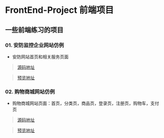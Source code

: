 # FrontEnd-Project 前端项目
## 一些前端练习的项目
### 01. 安防监控企业网站仿例

* 安防网站首页和相关服务页面

> [源码地址](https://github.com/EvenfallDew/FrontEnd-Projects/tree/main/security_monitoring)

> [预览地址](https://evenfalldew.github.io/FrontEnd-Projects/security_monitoring/index.html)

### 02. 购物商城网站仿例

* 购物商城网站页面：首页，分类页，商品页，登录页，注册页，购物车，支付页

> [源码地址](https://github.com/EvenfallDew/FrontEnd-Projects/tree/main/lego_shopping)

> [预览地址](https://evenfalldew.github.io/FrontEnd-Projects/lego_shopping/index.html)
